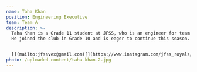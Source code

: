 ```yaml
---
name: Taha Khan
position: Engineering Executive
team: Team A
description: >-
  Taha Khan is a Grade 11 student at JFSS, who is an engineer for team 82050A.
  He joined the club in Grade 10 and is eager to continue this season.


  [](mailto:jfssvex@gmail.com)[](https://www.instagram.com/jfss_royals/)[](https://github.com/jfssvex)
photo: /uploaded-content/taha-khan-2.jpg
---
```

